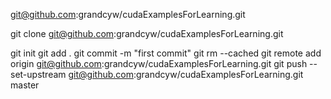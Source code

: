 git@github.com:grandcyw/cudaExamplesForLearning.git

git clone git@github.com:grandcyw/cudaExamplesForLearning.git


git init
git add .
git commit -m "first commit"
git rm --cached <file>
git remote add origin git@github.com:grandcyw/cudaExamplesForLearning.git
git push --set-upstream git@github.com:grandcyw/cudaExamplesForLearning.git master